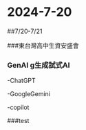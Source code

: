 # 2024-7-20

##7/20-7/21

###東台灣高中生資安盛會

### GenAI g生成試式AI
-ChatGPT

-GoogleGemini

-copilot

###test
